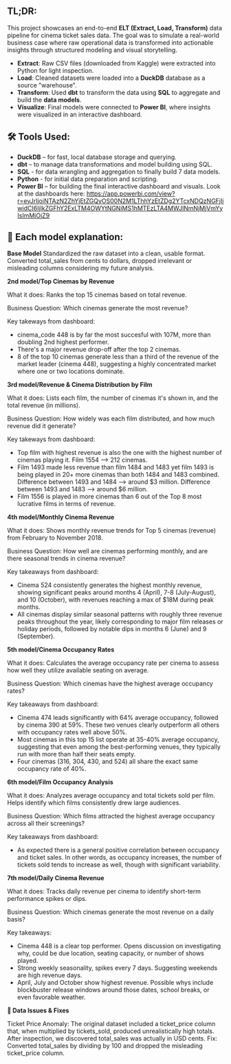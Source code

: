 ##  TL;DR:

This project showcases an end-to-end **ELT (Extract, Load, Transform)** data pipeline for cinema ticket sales data. The goal was to simulate a real-world business case where raw operational data is transformed into actionable insights through structured modeling and visual storytelling. 

- **Extract**: Raw CSV files (downloaded from Kaggle) were extracted into Python for light inspection.
- **Load**: Cleaned datasets were loaded into a **DuckDB** database as a source "warehouse".
- **Transform**: Used **dbt** to transform the data using **SQL** to aggregate and build the **data models**.
- **Visualize**: Final models were connected to **Power BI**, where insights were visualized in an interactive dashboard.


## 🛠️ Tools Used:

- **DuckDB** – for fast, local database storage and querying.
- **dbt** – to manage data transformations and model building using SQL.
- **SQL** - for data wrangling and aggregation to finally build 7 data models.
- **Python** - for initial data preparation and scripting.
- **Power BI** – for building the final interactive dashboard and visuals. Look at the dashboards here: https://app.powerbi.com/view?r=eyJrIjoiNTAzN2ZhYjEtZGQyOS00N2M1LThhYzEtZDg2YTcxNDQzNGFjIiwidCI6IjlkZGFhY2ExLTM4OWYtNGNiMS1hMTEzLTA4MWJlNmNjMjVmYyIsImMiOjZ9


## 🧱  Each model explanation:

**Base Model**
Standardized the raw dataset into a clean, usable format. Converted total_sales from cents to dollars, dropped irrelevant or misleading columns considering my future analysis.


**2nd model/Top Cinemas by Revenue**

What it does: Ranks the top 15 cinemas based on total revenue.

Business Question: Which cinemas generate the most revenue?

Key takeways from dashboard: 

- cinema_code 448 is by far the most succesful with 107M, more than doubling 2nd highest performer. 
- There's a major revenue drop-off after the top 2 cinemas.
- 8 of the top 10 cinemas generate less than a third of the revenue of the market leader (cinema 448), suggesting a highly concentrated market where one or two locations dominate.


**3rd model/Revenue & Cinema Distribution by Film**

What it does: Lists each film, the number of cinemas it's shown in, and the total revenue (in millions).

Business Question: How widely was each film distributed, and how much revenue did it generate?

Key takeways from dashboard: 

- Top film with highest revenue is also the one with the highest number of cinemas playing it. Film 1554 --> 212 cinemas.
- Film 1493 made less revenue than film 1484 and 1483 yet film 1493 is being played in 20+ more cinemas than both 1484 and 1483 combined. Difference between 1493 and 1484 --> around $3 million. Difference between 1493 and 1483 --> around $6 million.
- Film 1556 is played in more cinemas than 6 out of the Top 8 most lucrative films in terms of revenue. 


**4th model/Monthly Cinema Revenue**

What it does: Shows monthly revenue trends for Top 5 cinemas (revenue) from February to November 2018.

Business Question: How well are cinemas performing monthly, and are there seasonal trends in cinema revenue?

Key takeaways from dashboard:

- Cinema 524 consistently generates the highest monthly revenue, showing significant peaks around months 4 (April), 7-8 (July-August), and 10 (October), with revenues reaching a max of $18M during peak months.
- All cinemas display similar seasonal patterns with roughly three revenue peaks throughout the year, likely corresponding to major film releases or holiday periods, followed by notable dips in months 6 (June) and 9 (September).


**5th model/Cinema Occupancy Rates**

What it does: Calculates the average occupancy rate per cinema to assess how well they utilize available seating on average.

Business Question: Which cinemas have the highest average occupancy rates?

Key takeaways from dashboard:

- Cinema 474 leads significantly with 64% average occupancy, followed by cinema 390 at 59%. These two venues clearly outperform all others with occupancy rates well above 50%.
- Most cinemas in this top 15 list operate at 35-40% average occupancy, suggesting that even among the best-performing venues, they typically run with more than half their seats empty.
- Four cinemas (316, 304, 430, and 524) all share the exact same occupancy rate of 40%.


**6th model/Film Occupancy Analysis**

What it does: Analyzes average occupancy and total tickets sold per film. Helps identify which films consistently drew large audiences.

Business Question: Which films attracted the highest average occupancy across all their screenings?

Key takeaways from dashboard:

- As expected there is a general positive correlation between occupancy and ticket sales. In other words, as occupancy increases, the number of tickets sold tends to increase as well, though with significant variability.


**7th model/Daily Cinema Revenue**

What it does: Tracks daily revenue per cinema to identify short-term performance spikes or dips.

Business Question: Which cinemas generate the most revenue on a daily basis?

Key takeaways:

- Cinema 448 is a clear top performer. Opens discussion on investigating why, could be due location, seating capacity, or number of shows played. 
- Strong weekly seasonality, spikes every 7 days. Suggesting weekends are high revenue days. 
- April, July and October show highest revenue. Possible whys include blockbuster release windows around those dates, school breaks, or even favorable weather. 


**🧼 Data Issues & Fixes**

Ticket Price Anomaly: The original dataset included a ticket_price column that, when multiplied by tickets_sold, produced unrealistically high totals. After inspection, we discovered total_sales was actually in USD cents.
Fix: Converted total_sales by dividing by 100 and dropped the misleading ticket_price column.

